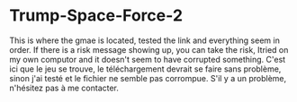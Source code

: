 # Trump-Space-Force-2
This is where the gmae is located, tested the link and everything seem in order. If there is a risk message showing up, you can take the risk, Itried on my own computor and it doesn't seem to have corrupted something.
C'est ici que le jeu se trouve, le téléchargement devrait se faire sans problème, sinon j'ai testé et le fichier ne semble pas corrompue.
S'il y a un problème, n'hésitez pas à me contacter.
